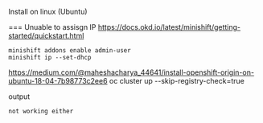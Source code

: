 Install on linux (Ubuntu)

=== Unuable to assisgn IP
https://docs.okd.io/latest/minishift/getting-started/quickstart.html

```
minishift addons enable admin-user
minishift ip --set-dhcp

```

https://medium.com/@maheshacharya_44641/install-openshift-origin-on-ubuntu-18-04-7b98773c2ee6
oc cluster up --skip-registry-check=true

output
```
not working either
```
